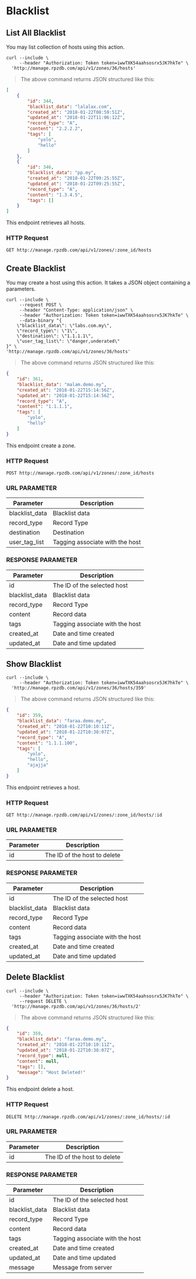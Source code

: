 # Blacklist

## List All Blacklist
You may list collection of hosts using this action.


```shell
curl --include \
     --header "Authorization: Token token=iwwTXK54aahsosrx5JK7hkTe" \
  'http://manage.rpzdb.com/api/v1/zones/36/hosts'
```

> The above command returns JSON structured like this:

```json
[
    {
        "id": 344,
        "blacklist_data": "lalalax.com",
        "created_at": "2018-01-22T08:59:51Z",
        "updated_at": "2018-01-22T11:06:12Z",
        "record_type": "A",
        "content": "2.2.2.2",
        "tags": [
            "yolo",
            "hello"
        ]
    },
    {
        "id": 346,
        "blacklist_data": "pp.my",
        "created_at": "2018-01-22T09:25:55Z",
        "updated_at": "2018-01-22T09:25:55Z",
        "record_type": "A",
        "content": "1.3.4.5",
        "tags": []
    }
]
```

This endpoint retrieves all hosts.

### HTTP Request

`GET http://manage.rpzdb.com/api/v1/zones/:zone_id/hosts`

## Create Blacklist

You may create a host using this action. It takes a JSON object containing a parameters.

```shell
curl --include \
     --request POST \
     --header "Content-Type: application/json" \
     --header "Authorization: Token token=iwwTXK54aahsosrx5JK7hkTe" \
     --data-binary "{
    \"blacklist_data\": \"labs.com.my\",
    \"record_type\": \"1\",
    \"destination\": \"1.1.1.1\",
    \"user_tag_list\": \"danger,underated\"
}" \
'http://manage.rpzdb.com/api/v1/zones/36/hosts'
```

> The above command returns JSON structured like this:

```json
{
    "id": 361,
    "blacklist_data": "malam.demo.my",
    "created_at": "2018-01-22T15:14:56Z",
    "updated_at": "2018-01-22T15:14:56Z",
    "record_type": "A",
    "content": "1.1.1.1",
    "tags": [
        "yolo",
        "hello"
    ]
}
```

This endpoint create a zone.

### HTTP Request

`POST http://manage.rpzdb.com/api/v1/zones/:zone_id/hosts`

### URL PARAMETER

Parameter | Description
--------- | -----------
blacklist_data | Blacklist data
record_type | Record Type
destination | Destination
user_tag_list | Tagging associate with the host
### RESPONSE PARAMETER
Parameter | Description
--------- | -----------
id | The ID of the selected host
blacklist_data | Blacklist data
record_type | Record Type
content | Record data
tags | Tagging associate with the host
created_at | Date and time created
updated_at |  Date and time updated


## Show Blacklist


```shell
curl --include \
     --header "Authorization: Token token=iwwTXK54aahsosrx5JK7hkTe" \
  'http://manage.rpzdb.com/api/v1/zones/36/hosts/359'
```


> The above command returns JSON structured like this:

```json
{
    "id": 359,
    "blacklist_data": "faraa.demo.my",
    "created_at": "2018-01-22T10:10:11Z",
    "updated_at": "2018-01-22T10:38:07Z",
    "record_type": "A",
    "content": "1.1.1.100",
    "tags": [
        "yolo",
        "hello",
        "ajajja"
    ]
}
```

This endpoint retrieves a host.

### HTTP Request

`GET http://manage.rpzdb.com/api/v1/zones/:zone_id/hosts/:id`

### URL PARAMETER

Parameter | Description
--------- | -----------
id | The ID of the host to delete

### RESPONSE PARAMETER
Parameter | Description
--------- | -----------
id | The ID of the selected host
blacklist_data | Blacklist data
record_type | Record Type
content | Record data
tags | Tagging associate with the host
created_at | Date and time created
updated_at |  Date and time updated

## Delete Blacklist
```shell
curl --include \
     --header "Authorization: Token token=iwwTXK54aahsosrx5JK7hkTe" \
     --request DELETE \
  'http://manage.rpzdb.com/api/v1/zones/36/hosts/2'
```


> The above command returns JSON structured like this:

```json
{
    "id": 359,
    "blacklist_data": "faraa.demo.my",
    "created_at": "2018-01-22T10:10:11Z",
    "updated_at": "2018-01-22T10:38:07Z",
    "record_type": null,
    "content": null,
    "tags": [],
    "message": "Host Deleted!"
}
```

This endpoint delete a host.


### HTTP Request

`DELETE http://manage.rpzdb.com/api/v1/zones/:zone_id/hosts/:id`

### URL PARAMETER

Parameter | Description
--------- | -----------
id | The ID of the host to delete

### RESPONSE PARAMETER
Parameter | Description
--------- | -----------
id | The ID of the selected host
blacklist_data | Blacklist data
record_type | Record Type
content | Record data
tags | Tagging associate with the host
created_at | Date and time created
updated_at |  Date and time updated
message | Message from server

